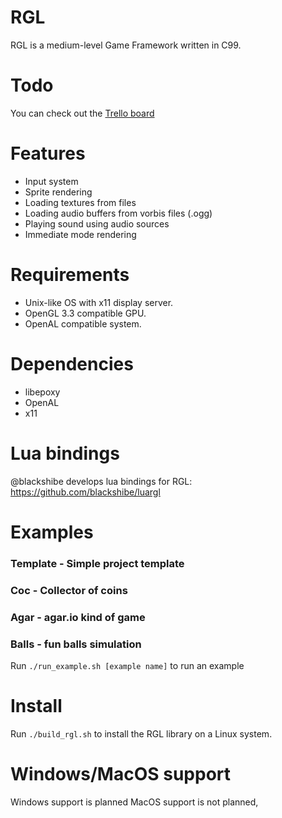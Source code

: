 # RGL
RGL is a medium-level Game Framework written in C99.

# Todo
You can check out the [Trello board](https://trello.com/b/35zRL8wO/rgl)

# Features
* Input system
* Sprite rendering
* Loading textures from files
* Loading audio buffers from vorbis files (.ogg)
* Playing sound using audio sources
* Immediate mode rendering

# Requirements
* Unix-like OS with x11 display server.
* OpenGL 3.3 compatible GPU.
* OpenAL compatible system.

# Dependencies
* libepoxy
* OpenAL
* x11

# Lua bindings
@blackshibe develops lua bindings for RGL: https://github.com/blackshibe/luargl 

# Examples
### Template - Simple project template
### Coc - Collector of coins  
### Agar - agar.io kind of game  
### Balls - fun balls simulation
Run ```./run_example.sh [example name]``` to run an example  

# Install
Run ```./build_rgl.sh``` to install the RGL library on a Linux system.

# Windows/MacOS support
Windows support is planned 
MacOS support is not planned,   
